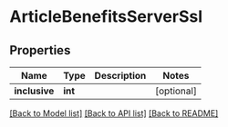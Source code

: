 # ArticleBenefitsServerSsl

## Properties
Name | Type | Description | Notes
------------ | ------------- | ------------- | -------------
**inclusive** | **int** |  | [optional] 

[[Back to Model list]](../../README.md#documentation-for-models) [[Back to API list]](../../README.md#documentation-for-api-endpoints) [[Back to README]](../../README.md)

